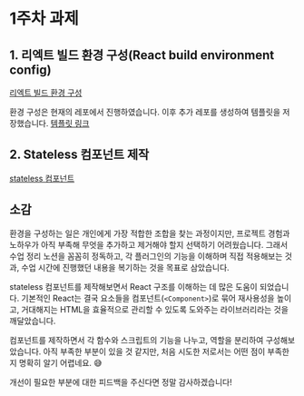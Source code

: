 # 1주차 과제

## 1. 리엑트 빌드 환경 구성(React build environment config)

[리엑트 빌드 환경 구성](./react-build-environment-config/README.md)

환경 구성은 현재의 레포에서 진행하였습니다. 이후 추가 레포를 생성하여 템플릿을 저장했습니다.
[템플릿 링크](https://github.com/cit1566/bun-react-js)

## 2. Stateless 컴포넌트 제작

[stateless 컴포넌트](./stateless-component/README.md)

## 소감

환경을 구성하는 일은 개인에게 가장 적합한 조합을 찾는 과정이지만, 프로젝트 경험과 노하우가 아직 부족해 무엇을 추가하고 제거해야 할지 선택하기 어려웠습니다. 그래서 수업 정리 노션을 꼼꼼히 정독하고, 각 플러그인의 기능을 이해하며 직접 적용해보는 것과, 수업 시간에 진행했던 내용을 복기하는 것을 목표로 삼았습니다.

stateless 컴포넌트를 제작해보면서 React 구조를 이해하는 데 많은 도움이 되었습니다. 기본적인 React는 결국 요소들을 컴포넌트(`<Component>`)로 묶어 재사용성을 높이고, 거대해지는 HTML을 효율적으로 관리할 수 있도록 도와주는 라이브러리라는 것을 깨달았습니다.

컴포넌트를 제작하면서 각 함수와 스크립트의 기능을 나누고, 역할을 분리하여 구성해보았습니다. 아직 부족한 부분이 있을 것 같지만, 처음 시도한 저로서는 어떤 점이 부족한지 명확히 알기 어렵네요. 😅

개선이 필요한 부분에 대한 피드백을 주신다면 정말 감사하겠습니다!
